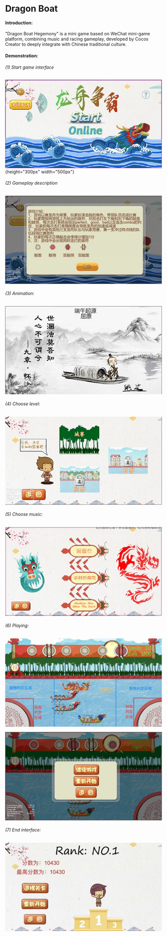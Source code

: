 # Dragon Boat

#### Introduction:

"Dragon Boat Hegemony" is a mini game based on WeChat mini-game platform, combining music and racing gameplay, developed by Cocos Creator to deeply integrate with Chinese traditional culture.

#### Demonstration:

###### (1) Start game interface

![image-20211024211141693](https://github.com/2855239858/Dragon-Boat/blob/master/imgs/1.jpg){height="300px" width="500px"}

###### (2) Gameplay description

![image-20211024211218174](https://github.com/2855239858/Dragon-Boat/blob/master/imgs/2.jpg)

###### (3) Animation:

![image-20211024211240190](https://github.com/2855239858/Dragon-Boat/blob/master/imgs/3.jpg)

###### (4) Choose level:

![image-20211024211502036](https://github.com/2855239858/Dragon-Boat/blob/master/imgs/4.jpg)

###### (5) Choose music:

![image-20211024211522902](https://github.com/2855239858/Dragon-Boat/blob/master/imgs/5.jpg)

###### (6) Playing:

![image-20211024211558893](https://github.com/2855239858/Dragon-Boat/blob/master/imgs/6.jpg)

![image-20211024211604381](https://github.com/2855239858/Dragon-Boat/blob/master/imgs/7.jpg)

###### (7) End interface:

![image-20211024211634722](https://github.com/2855239858/Dragon-Boat/blob/master/imgs/8.jpg)

